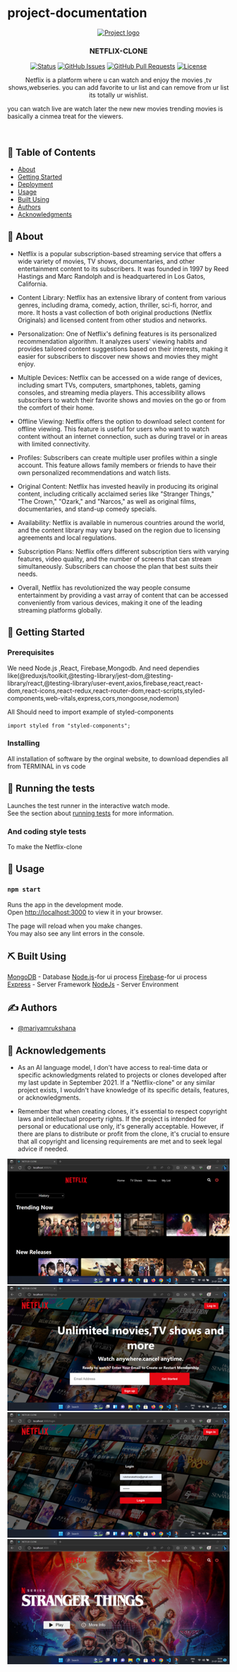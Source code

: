 # project-documentation



<p align="center">
  <a href="" rel="noopener">
 <img width=200px height=200px src="https://www.edigitalagency.com.au/wp-content/uploads/Netflix-logo-red-black-png.png" alt="Project logo"></a>
</p>



<h3 align="center">NETFLIX-CLONE</h3>



<div align="center">


  [![Status](https://img.shields.io/badge/status-active-success.svg)]() 
  [![GitHub Issues](https://img.shields.io/github/issues/kylelobo/The-Documentation-Compendium.svg)](https://github.com/kylelobo/The-Documentation-Compendium/issues)
  [![GitHub Pull Requests](https://img.shields.io/github/issues-pr/kylelobo/The-Documentation-Compendium.svg)](https://github.com/kylelobo/The-Documentation-Compendium/pulls)
  [![License](https://img.shields.io/badge/license-MIT-blue.svg)](/LICENSE)
</div>

<p align="center"> 
 Netflix is a platform where u can watch and enjoy the movies ,tv shows,webseries.
you can add favorite to ur list and can remove from ur list its totally ur wishlist.

you can watch live are watch later the new new movies trending movies is basically a cinmea treat for the viewers.


 <br> 
</p>


## 📝 Table of Contents
- [About](#about)
- [Getting Started](#getting_started)
- [Deployment](#deployment)
- [Usage](#usage)
- [Built Using](#built_using)
- [Authors](#authors)
- [Acknowledgments](#acknowledgement)
## 🧐 About <a name = "about"></a>
* Netflix is a popular subscription-based streaming service that offers a wide variety of movies, TV shows, documentaries, and other entertainment content to its subscribers. It was founded in 1997 by Reed Hastings and Marc Randolph and is headquartered in Los Gatos, California. 

* Content Library: Netflix has an extensive library of content from various genres, including drama, comedy, action, thriller, sci-fi, horror, and more. It hosts a vast collection of both original productions (Netflix Originals) and licensed content from other studios and networks. 

* Personalization: One of Netflix's defining features is its personalized recommendation algorithm. It analyzes users' viewing habits and provides tailored content suggestions based on their interests, making it easier for subscribers to discover new shows and movies they might enjoy. 

* Multiple Devices: Netflix can be accessed on a wide range of devices, including smart TVs, computers, smartphones, tablets, gaming consoles, and streaming media players. This accessibility allows subscribers to watch their favorite shows and movies on the go or from the comfort of their home. 

* Offline Viewing: Netflix offers the option to download select content for offline viewing. This feature is useful for users who want to watch content without an internet connection, such as during travel or in areas with limited connectivity. 

* Profiles: Subscribers can create multiple user profiles within a single account. This feature allows family members or friends to have their own personalized recommendations and watch lists. 

* Original Content: Netflix has invested heavily in producing its original content, including critically acclaimed series like "Stranger Things," "The Crown," "Ozark," and "Narcos," as well as original films, documentaries, and stand-up comedy specials. 

* Availability: Netflix is available in numerous countries around the world, and the content library may vary based on the region due to licensing agreements and local regulations. 

* Subscription Plans: Netflix offers different subscription tiers with varying features, video quality, and the number of screens that can stream simultaneously. Subscribers can choose the plan that best suits their needs. 
* Overall, Netflix has revolutionized the way people consume entertainment by providing a vast array of content that can be accessed conveniently from various devices, making it one of the leading streaming platforms globally. 

## 🏁 Getting Started <a name = "getting_started"></a>
### Prerequisites
We need  Node.js ,React, Firebase,Mongodb.
And need dependies like(@reduxjs/toolkit,@testing-library/jest-dom,@testing-library/react,@testing-library/user-event,axios,firebase,react,react-dom,react-icons,react-redux,react-router-dom,react-scripts,styled-components,web-vitals,express,cors,mongoose,nodemon)

All Should need to import example of styled-components
```
import styled from "styled-components"; 
```
### Installing
All installation of software by the orginal website,
to download dependies all from TERMINAL in vs code

## 🔧 Running the tests <a name = "tests"></a>
Launches the test runner in the interactive watch mode.\
See the section about [running tests](https://facebook.github.io/create-react-app/docs/running-tests) for more information.

### And coding style tests
To make the Netflix-clone 

## 🎈 Usage <a name="usage"></a>
### `npm start`

Runs the app in the development mode.\
Open [http://localhost:3000](http://localhost:3000) to view it in your browser.

The page will reload when you make changes.\
You may also see any lint errors in the console.



## ⛏️ Built Using <a name = "built_using"></a>
[MongoDB](https://www.mongodb.com/) - Database
[Node.js](https://nodejs.org/en)-for ui process
[Firebase](https://firebase.google.com/)-for ui process
[Express](https://expressjs.com/) - Server Framework
[NodeJs](https://nodejs.org/en/) - Server Environment
## ✍️ Authors <a name = "authors"></a>
- [@mariyamrukshana](https://github.com/MariyamRukshana) 

## 🎉 Acknowledgements <a name = "acknowledgement"></a>
* As an AI language model, I don't have access to real-time data or specific acknowledgments related to projects or clones developed after my last update in September 2021. If a "Netflix-clone" or any similar project exists, I wouldn't have knowledge of its specific details, features, or acknowledgments. 

* Remember that when creating clones, it's essential to respect copyright laws and intellectual property rights. If the project is intended for personal or educational use only, it's generally acceptable. However, if there are plans to distribute or profit from the clone, it's crucial to ensure that all copyright and licensing requirements are met and to seek legal advice if needed. 


![Alt text](<project-2 screenshot4.png>) ![Alt text](<project-2 screenshot1.png>) ![Alt text](<project-2 screenshot2.png>) ![Alt text](<project-2 screenshot3.png>)

